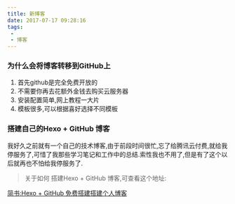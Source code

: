 ```yaml
---
title: 新博客
date: 2017-07-17 09:28:16
tags:
 -  
 - 博客
---
```

### 为什么会将博客转移到GitHub上

1. 首先github是完全免费开放的
2. 不需要你再去花额外金钱去购买云服务器
3. 安装配置简单,网上教程一大片
4. 模板很多,可以根据喜好选择不同模板

### 搭建自己的Hexo + GitHub 博客

我好久之前就有一个自己的技术博客,由于前段时间很忙,忘了给腾讯云付费,就给我停服务了,可惜了我那些学习笔记和工作中的总结.索性我也不用了,但是有了这个以后就再也不怕给我停服务了.

> 关于如何 搭建Hexo + GitHub 博客,可查看这个地址:

[简书:Hexo + GitHub 免费搭建搭建个人博客](http://www.jianshu.com/p/9bbae1d105be)
